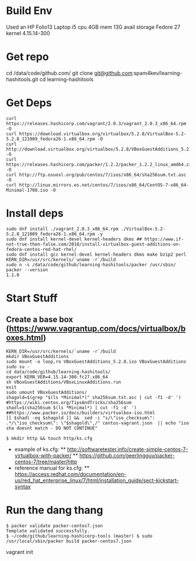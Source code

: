 # Build Env
Used an HP Folio13 Laptop
  i5 cpu
  4GB mem
  13G avail storage
Fedore 27
  kernel 4.15.14-300
# Get repo
cd /data/code/github.com/
git clone git@github.com:spam4kev/learning-hashitools.git
cd learning-hashitools
# Get Deps
```
curl https://releases.hashicorp.com/vagrant/2.0.3/vagrant_2.0.3_x86_64.rpm -O
curl https://download.virtualbox.org/virtualbox/5.2.8/VirtualBox-5.2-5.2.8_121009_fedora26-1.x86_64.rpm -O
curl http://download.virtualbox.org/virtualbox/5.2.8/VBoxGuestAdditions_5.2.8.iso -O
curl https://releases.hashicorp.com/packer/1.2.2/packer_1.2.2_linux_amd64.zip -O
curl http://ftp.osuosl.org/pub/centos/7/isos/x86_64/sha256sum.txt.asc -O
curl http://linux.mirrors.es.net/centos/7/isos/x86_64/CentOS-7-x86_64-Minimal-1708.iso -O
```
# Install deps
```
sudo dnf install ./vagrant_2.0.3_x86_64.rpm ./VirtualBox-5.2-5.2.8_121009_fedora26-1.x86_64.rpm -y
sudo dnf install kernel-devel kernel-headers dkms ## https://www.if-not-true-then-false.com/2010/install-virtualbox-guest-additions-on-fedora-centos-red-hat-rhel/
sudo dnf install gcc kernel-devel kernel-headers dkms make bzip2 perl
KERN_DIR=/usr/src/kernels/`uname -r`/build
sudo n -s /data/code/github/learning-hashitools/packer /usr/sbin/
packer --version
1.1.0
```
# Start Stuff
## Create a base box (https://www.vagrantup.com/docs/virtualbox/boxes.html)
```
KERN_DIR=/usr/src/kernels/`uname -r`/build
mkdir VBoxGuestAdditions
sudo mount -o loop,ro VBoxGuestAdditions_5.2.8.iso VBoxGuestAdditions
sudo su -
cd data/code/github/learning-hashitools/
export KERN_VER=4.15.14-300.fc27.x86_64
sh VBoxGuestAdditions/VBoxLinuxAdditions.run
exit
sudo umount VBoxGuestAdditions/
shagold=$(grep "$(ls *Minimal*)" sha256sum.txt.asc | cut -f1 -d' ') #https://wiki.centos.org/TipsAndTricks/sha256sum
shadl=$(sha256sum $(ls *Minimal*) | cut -f1 -d' ')
##https://www.packer.io/docs/builders/virtualbox-iso.html
[[ $shadl -eq $shagold ]] &&  sed -i "s/\"iso_checksum\": .*/\"iso_checksum\": \"$shagold\",/" centos-vagrant.json  || echo "iso sha doesnt match - DO NOT CONTINUE"
```

```
$ mkdir http && touch http/ks.cfg

```
* example of ks.cfg:
** http://softwaretester.info/create-simple-centos-7-virtualbox-with-packer/
** https://github.com/geerlingguy/packer-centos-7/tree/master/http
* reference manual for ks.cfg: ** https://access.redhat.com/documentation/en-us/red_hat_enterprise_linux/7/html/installation_guide/sect-kickstart-syntax

# Run the dang thang

```
$ packer validate packer-centos7.json
Template validated successfully.
$ ~/code/github/learning-hashicorp-tools (master) $ sudo /usr/local/sbin/packer build packer-centos7.json 

```



vagrant init
